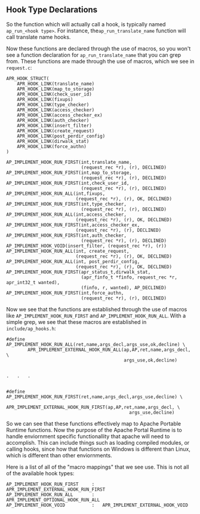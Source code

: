 ## Hook Type Declarations

So the function which will actually call a hook, is typically named `ap_run_<hook type>`. For instance, the`ap_run_translate_name` function will call translate name hooks.

Now these functions are declared through the use of macros, so you won't see a function declaration for `ap_run_translate_name` that you can grep from. These functions are made through the use of macros, which we see in `request.c`:

```
APR_HOOK_STRUCT(
    APR_HOOK_LINK(translate_name)
    APR_HOOK_LINK(map_to_storage)
    APR_HOOK_LINK(check_user_id)
    APR_HOOK_LINK(fixups)
    APR_HOOK_LINK(type_checker)
    APR_HOOK_LINK(access_checker)
    APR_HOOK_LINK(access_checker_ex)
    APR_HOOK_LINK(auth_checker)
    APR_HOOK_LINK(insert_filter)
    APR_HOOK_LINK(create_request)
    APR_HOOK_LINK(post_perdir_config)
    APR_HOOK_LINK(dirwalk_stat)
    APR_HOOK_LINK(force_authn)
)

AP_IMPLEMENT_HOOK_RUN_FIRST(int,translate_name,
                            (request_rec *r), (r), DECLINED)
AP_IMPLEMENT_HOOK_RUN_FIRST(int,map_to_storage,
                            (request_rec *r), (r), DECLINED)
AP_IMPLEMENT_HOOK_RUN_FIRST(int,check_user_id,
                            (request_rec *r), (r), DECLINED)
AP_IMPLEMENT_HOOK_RUN_ALL(int,fixups,
                          (request_rec *r), (r), OK, DECLINED)
AP_IMPLEMENT_HOOK_RUN_FIRST(int,type_checker,
                            (request_rec *r), (r), DECLINED)
AP_IMPLEMENT_HOOK_RUN_ALL(int,access_checker,
                          (request_rec *r), (r), OK, DECLINED)
AP_IMPLEMENT_HOOK_RUN_FIRST(int,access_checker_ex,
                          (request_rec *r), (r), DECLINED)
AP_IMPLEMENT_HOOK_RUN_FIRST(int,auth_checker,
                            (request_rec *r), (r), DECLINED)
AP_IMPLEMENT_HOOK_VOID(insert_filter, (request_rec *r), (r))
AP_IMPLEMENT_HOOK_RUN_ALL(int, create_request,
                          (request_rec *r), (r), OK, DECLINED)
AP_IMPLEMENT_HOOK_RUN_ALL(int, post_perdir_config,
                          (request_rec *r), (r), OK, DECLINED)
AP_IMPLEMENT_HOOK_RUN_FIRST(apr_status_t,dirwalk_stat,
                            (apr_finfo_t *finfo, request_rec *r, apr_int32_t wanted),
                            (finfo, r, wanted), AP_DECLINED)
AP_IMPLEMENT_HOOK_RUN_FIRST(int,force_authn,
                            (request_rec *r), (r), DECLINED)
```

Now we see that the functions are established through the use of macros like `AP_IMPLEMENT_HOOK_RUN_FIRST` and `AP_IMPLEMENT_HOOK_RUN_ALL`. With a simple grep, we see that these macros are established in `include/ap_hooks.h`:

```
#define AP_IMPLEMENT_HOOK_RUN_ALL(ret,name,args_decl,args_use,ok,decline) \
        APR_IMPLEMENT_EXTERNAL_HOOK_RUN_ALL(ap,AP,ret,name,args_decl, \
                                            args_use,ok,decline)


.	.	.


#define AP_IMPLEMENT_HOOK_RUN_FIRST(ret,name,args_decl,args_use,decline) \
        APR_IMPLEMENT_EXTERNAL_HOOK_RUN_FIRST(ap,AP,ret,name,args_decl, \
                                              args_use,decline)
```

So we can see that these functions effectively map to Apache Portable Runtime functions. Now the purpose of the Apache Portal Runtime is to handle enviornment specific functionallity that apache will need to accomplish. This can include things such as loading compiled modules, or calling hooks, since how that functions on Windows is different than Linux, which is different than other enviornments.

Here is a list of all of the "macro mappings" that we see use. This is not all of the available hook types:
```
AP_IMPLEMENT_HOOK_RUN_FIRST 	:	APR_IMPLEMENT_EXTERNAL_HOOK_RUN_FIRST
AP_IMPLEMENT_HOOK_RUN_ALL 		:	APR_IMPLEMENT_OPTIONAL_HOOK_RUN_ALL
AP_IMPLEMENT_HOOK_VOID 			:	APR_IMPLEMENT_EXTERNAL_HOOK_VOID
```